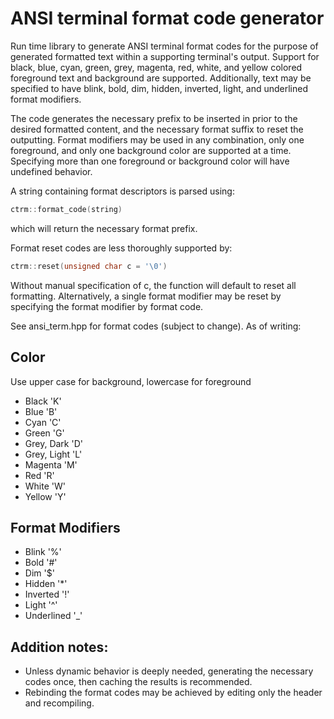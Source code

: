 # ANSI terminal format code generator
Run time library to generate ANSI terminal format codes for the purpose of generated formatted text within a supporting terminal's output. Support for black, blue, cyan, green, grey, magenta, red, white, and yellow colored foreground text and background are supported. Additionally, text may be specified to have blink, bold, dim, hidden, inverted, light, and underlined format modifiers.

The code generates the necessary prefix to be inserted in prior to the desired formatted content, and the necessary format suffix to reset the outputting. Format modifiers may be used in any combination, only one foreground, and only one background color are supported at a time. Specifying more than one foreground or background color will have undefined behavior.

A string containing format descriptors is parsed using:

````cpp
ctrm::format_code(string)
````

which will return the necessary format prefix.

Format reset codes are less thoroughly supported by:

````cpp
ctrm::reset(unsigned char c = '\0')
````

Without manual specification of c, the function will default to reset all formatting. Alternatively, a single format modifier may be reset by specifying the format modifier by format code.

See ansi_term.hpp for format codes (subject to change). As of writing:

## Color
Use upper case for background, lowercase for foreground
* Black 'K'
* Blue 'B'
* Cyan 'C'
* Green 'G'
* Grey, Dark 'D'
* Grey, Light 'L'
* Magenta 'M'
* Red 'R'
* White 'W'
* Yellow 'Y'

## Format Modifiers
* Blink '%'
* Bold '#'
* Dim '$'
* Hidden '*'
* Inverted '!'
* Light '^'
* Underlined '_'

## Addition notes:
- Unless dynamic behavior is deeply needed, generating the necessary codes once, then caching the results is recommended.
- Rebinding the format codes may be achieved by editing only the header and recompiling.
